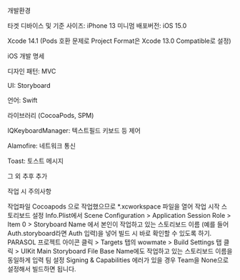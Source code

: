 개발환경

타겟 디바이스 및 기준 사이즈: iPhone 13
미니멈 배포버전: iOS 15.0

Xcode 14.1 (Pods 호환 문제로 Project Format은 Xcode 13.0 Compatible로 설정)

iOS 개발 명세

디자인 패턴: MVC

UI: Storyboard

언어: Swift

라이브러리 (CocoaPods, SPM)

IQKeyboardManager: 텍스트필드 키보드 등 제어 

Alamofire: 네트워크 통신 

Toast: 토스트 메시지 

그 외 추후 추가

작업 시 주의사항

작업파일 
Cocoapods 으로 작업했으므로 *.xcworkspace 파일을 열어 작업
시작 스토리보드 설정 
Info.Plist에서 Scene Configuration > Application Session Role > Item 0 > Storyboard Name 에서 본인이 작업하고 있는 스토리보드 이름 (예를 들어 Auth.storyboard라면 Auth 입력)을 넣어 빌드 시 바로 확인할 수 있도록 하기.
PARASOL 프로젝트 아이콘 클릭 > Targets 탭의 wowmate > Build Settings 탭 클릭 > UIKit Main Storyboard File Base Name에도 작업하고 있는 스토리보드 이름을 동일하게 입력
팀 설정 
Signing & Capabilities 에러가 있을 경우 Team을 None으로 설정해서 빌드하면 됩니다.

